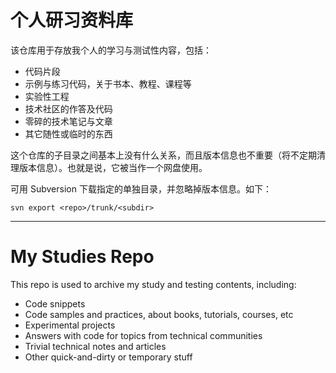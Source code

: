 # 个人研习资料库

该仓库用于存放我个人的学习与测试性内容，包括：
* 代码片段
* 示例与练习代码，关于书本、教程、课程等
* 实验性工程
* 技术社区的作答及代码
* 零碎的技术笔记与文章
* 其它随性或临时的东西

这个仓库的子目录之间基本上没有什么关系，而且版本信息也不重要（将不定期清理版本信息）。也就是说，它被当作一个网盘使用。

可用 Subversion 下载指定的单独目录，并忽略掉版本信息。如下：

```
svn export <repo>/trunk/<subdir>
```

-----

# My Studies Repo

This repo is used to archive my study and testing contents, including:
* Code snippets
* Code samples and practices, about books, tutorials, courses, etc
* Experimental projects
* Answers with code for topics from technical communities
* Trivial technical notes and articles
* Other quick-and-dirty or temporary stuff
